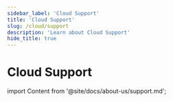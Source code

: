 ```yaml
---
sidebar_label: 'Cloud Support'
title: 'Cloud Support'
slug: /cloud/support
description: 'Learn about Cloud Support'
hide_title: true
---
```


# Cloud Support

import Content from '@site/docs/about-us/support.md';

<Content />
